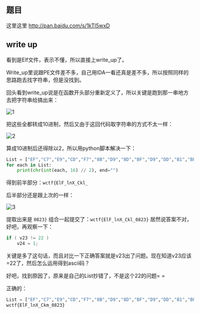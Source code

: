 ## 题目
这里这里 http://pan.baidu.com/s/1kTl5wxD

## write up

看到是Elf文件，表示不懂，所以直接上write_up了。

Write_up里说跟PE文件差不多，自己用IDA一看还真是差不多，所以按照同样的思路跑去找字符串，但是没找到。

回头看到write_up说是在函数开头部分重新定义了，所以关键是跑到那一串地方去把字符串给搞出来：

![1]()

把这些全都转成10进制，然后又由于这回代码取字符串的方式不太一样：

![2]()

算成10进制后还得除以2，所以用python脚本解决一下：

```python
List = ["EF","C7","E9","CD","F7","8B","D9","8D","BF","D9","DD","B1","BF","87","D7","D8","BF"]
for each in List:
	print(chr(int(each, 16) // 2), end="")
```

得到前半部分：`wctf{ElF_lnX_Ckl_`

后半部分还是跟上次的一样：

![3]()

提取出来是 `0823}`
组合一起提交了：`wctf{ElF_lnX_Ckl_0823}`
居然说答案不对，好吧，再观察一下：

```c++
if ( v23 != 22 )
	v24 = 1;
```

关键是多了这句话，而且对比一下正确答案就是v23出了问题。现在知道v23应该=22了，然后怎么运用得到ascii码？

好吧，找到原因了，原来是自己的List抄错了，不是这个22的问题= =

正确的：

```python
List = ["EF","C7","E9","CD","F7","8B","D9","8D","BF","D9","DD","B1","BF","87","D7","DB","BF"]
wctf{ElF_lnX_Ckm_0823}
```
